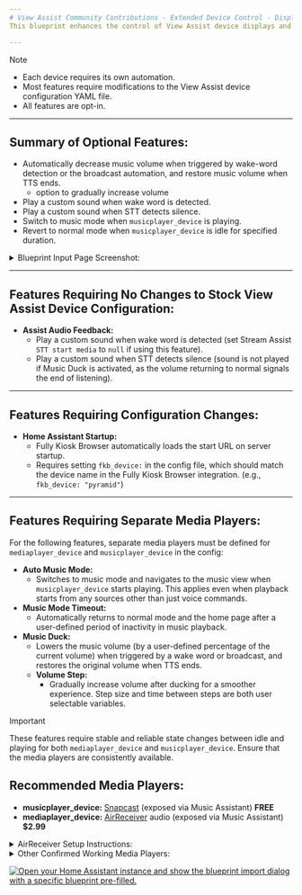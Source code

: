```yaml
---
# View Assist Community Contributions - Extended Device Control - Display & Audio <sub>v1.0.3</sub> 
This blueprint enhances the control of View Assist device displays and audio playback. 

---
```


> [!note]    
> * Each device requires its own automation.        
> * Most features require modifications to the View Assist device configuration YAML file.        
> * All features are opt-in. 

---

## Summary of Optional Features:
- Automatically decrease music volume when triggered by wake-word detection or the broadcast automation, and restore
    music volume when TTS ends.
  - option to gradually increase volume
- Play a custom sound when wake word is detected.
- Play a custom sound when STT detects silence.
- Switch to music mode when `musicplayer_device` is playing.
- Revert to normal mode when `musicplayer_device` is idle for specified duration.
 
<details>
<summary>Blueprint Input Page Screenshot:</summary>
    
![VACC-EDC-1](https://github.com/user-attachments/assets/f0461fe4-73fe-4ef9-9c07-1859dd171ea1)

</details>

---

## Features Requiring No Changes to Stock View Assist Device Configuration:
- **Assist Audio Feedback:**
    - Play a custom sound when wake word is detected (set Stream Assist `STT start media` to `null` if using this feature).
    - Play a custom sound when STT detects silence (sound is not played if Music Duck is activated, as the volume returning to normal signals the end of listening).

---

## Features Requiring Configuration Changes:
- **Home Assistant Startup:**
    - Fully Kiosk Browser automatically loads the start URL on server startup.  
    - Requires setting `fkb_device:` in the config file, which should match the device name in the Fully Kiosk Browser integration.
      (e.g., `fkb_device: "pyramid"`)

---

## Features Requiring Separate Media Players:
For the following features, separate media players must be defined for `mediaplayer_device` and `musicplayer_device` in the config:
- **Auto Music Mode:**
    - Switches to music mode and navigates to the music view when `musicplayer_device` starts playing. This applies even when playback starts from any sources other than just voice commands.
- **Music Mode Timeout:**
    - Automatically returns to normal mode and the home page after a user-defined period of inactivity in music playback.
- **Music Duck:**
    - Lowers the music volume (by a user-defined percentage of the current volume) when triggered by a wake word or broadcast, and restores the original volume when TTS ends.
    - **Volume Step:**
        - Gradually increase volume after ducking for a smoother experience. Step size and time between steps are both user selectable variables.

> [!IMPORTANT]  
> These features require stable and reliable state changes between idle and playing for both `mediaplayer_device` and `musicplayer_device`. Ensure that the media players are consistently available.

## Recommended Media Players:
* **musicplayer_device:** [Snapcast](https://play.google.com/store/apps/details?id=de.badaix.snapcast&hl=en_US) (exposed via Music Assistant) **FREE**
* **mediaplayer_device:** [AirReceiver](https://play.google.com/store/apps/details?id=com.softmedia.receiver&hl=en_US) audio (exposed via Music Assistant) **$2.99**
<details>

<summary>AirReceiver Setup Instructions:</summary>

1) In AirReceiver settings, make sure both Airplay <sub>IOS Media Receiver</sub> and AirTunes Audio <sub>AirPort Express Speaker</sub> are selected. The media_player entity we want to use is only made when both of these are checked.        
(You do not need the other options selected for this but they will not harm anything if you choose to. I do, however, recommend unchecking them as they will create even more media player entities. One even creates a media server.)

2) Scroll down to "Advanced Settings" and set "AirTunes Audio Latency (ms)" to 0.

3) Check AirTunes UI [✓]

The media player entity we want to use will be created by the Music Assistant integration and will be called `media_player.lenovostarview_(last 3 digits of device ip)_audio`          
e.g. `media_player.lenovostarview_180_audio`         
This player operates independently of the device's system volume, similar to Snapcast.

</details>

<details>

<summary>Other Confirmed Working Media Players:</summary>

* [Fully Kiosk Browser](https://play.google.com/store/apps/details?id=de.ozerov.fully&hl=en_US) media player (exposed via Music Assistant)
    > [!WARNING]
    > Only use the media player exposed by Music Assistant; others may become unavailable or fail to trigger actions.
  - There may be a delay between state changes and actual audio playback (1-2 seconds for both start and end of playback).


</details>

[![Open your Home Assistant instance and show the blueprint import dialog with a specific blueprint pre-filled.](https://my.home-assistant.io/badges/blueprint_import.svg)](https://my.home-assistant.io/redirect/blueprint_import/?blueprint_url=https://gist.github.com/Flight-Lab/6ddb640f756791d59b6fd9be93375eee)

<!-- 
notes for future edits:
The general concept is to work like an audio mixer. Each channel is individually controllable and can be played at the same time as any of the other channels. This enables you to do something wild like playing music while an alarm rings and assist tells you what the alarm is for, or something more controlled like having your music lower in volume as the alarm increases in volume.  
This also lets you set permanant default levels to each channel or mute certain functions while keeping others enabled.
-->

<!--
to do:

add option to pause music instead of ducking volume

ability to add multiple mediaplayers to the music player input (or create a new one to house them)
The intention is to target other devices in the room, such as a tv or stereo system

using the above, and a new view, turn the View Assist device into a control for an external stereo system
-->

<!--

ADB instructions

Display Brightness control using ADB

Bring Wall Panel features up to parity with FKB

soundplayer_device

-->
